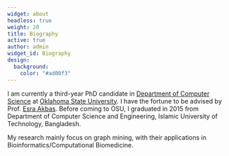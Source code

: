 ```yaml
---
widget: about
headless: true
weight: 20
title: Biography
active: true
author: admin
widget_id: Biography
design:
  background:
    color: "#ad00f3"
---
```

I am currently a third-year PhD candidate in [Department of Computer Science](https://computerscience.okstate.edu) at [Oklahoma State University](https://go.okstate.edu). I have the fortune to be advised by Prof. [Esra Akbas](https://www.cs.okstate.edu/~eakbas/). Before coming to OSU, I graduated in 2015 from Department of Computer Science and Engineering, Islamic University of Technology, Bangladesh.

My research mainly focus on graph mining, with their applications in Bioinformatics/Computational Biomedicine.